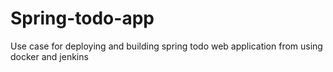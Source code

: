 # Spring-todo-app
Use case for deploying and building spring todo web application from using docker and jenkins
